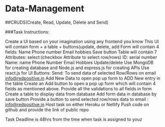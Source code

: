 # Data-Management

##CRUDS(Create, Read, Update, Delete and Send)

###Task Instructions:

Create a UI based on your imagination using any frontend you know
This UI will contain form + a table + buttons(update, delete, add
Form will contain 4 fields:
Name
Phone number
Email
hobbies
Save button
Table will contain 7 Attributes:
select:(checkbox Attribute to select row/rows) 
ID: serial number
Name: name 
Phone Number
Email
Hobbies
Update/delete
Use MongoDB for creating database and Node.js and express.js for creating APIs
Use react.js for UI 
Buttons:
Send: To send data of selected Row/Rows on email info@redpositive.in
Add New Data to open pop up form to ADD New entry in the table
Create an Add button to open a pop up form which will contain 4 fields as mentioned above.
Provide all the validations to all fields in form
Create a table to display data from database
Add form data in database by save button
Provide a button to send selected row/rows data to email : info@redpositive.in
Host task on either Heroku or Netlify
Push code on github and provide the link of public repo

Task Deadline is 48hrs from the time when task is assigned to youz
